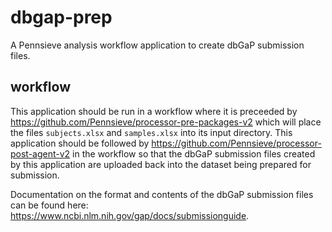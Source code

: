 # dbgap-prep
A Pennsieve analysis workflow application to create dbGaP submission files.

## workflow
This application should be run in a workflow where it is preceeded by https://github.com/Pennsieve/processor-pre-packages-v2 which will place the files `subjects.xlsx` and `samples.xlsx` into its input directory. This application should be followed by https://github.com/Pennsieve/processor-post-agent-v2 in the workflow so that the dbGaP submission files created by this application are uploaded back into the dataset being prepared for submission.

Documentation on the format and contents of the dbGaP submission files can be found here: https://www.ncbi.nlm.nih.gov/gap/docs/submissionguide.

